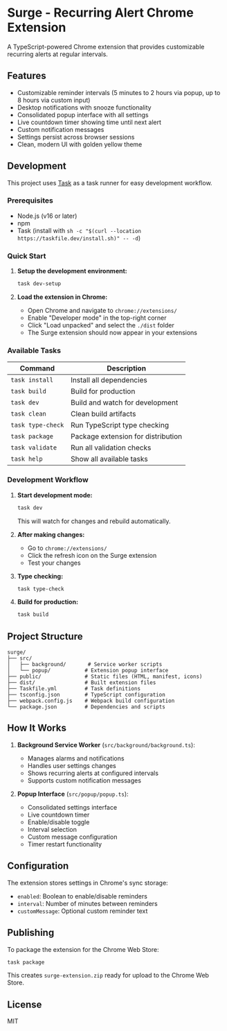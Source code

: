# Surge - Recurring Alert Chrome Extension

A TypeScript-powered Chrome extension that provides customizable recurring alerts at regular intervals.

## Features

- Customizable reminder intervals (5 minutes to 2 hours via popup, up to 8 hours via custom input)
- Desktop notifications with snooze functionality
- Consolidated popup interface with all settings
- Live countdown timer showing time until next alert
- Custom notification messages
- Settings persist across browser sessions
- Clean, modern UI with golden yellow theme

## Development

This project uses [Task](https://taskfile.dev/) as a task runner for easy development workflow.

### Prerequisites

- Node.js (v16 or later)
- npm
- Task (install with `sh -c "$(curl --location https://taskfile.dev/install.sh)" -- -d`)

### Quick Start

1. **Setup the development environment:**
   ```bash
   task dev-setup
   ```

2. **Load the extension in Chrome:**
   - Open Chrome and navigate to `chrome://extensions/`
   - Enable "Developer mode" in the top-right corner
   - Click "Load unpacked" and select the `./dist` folder
   - The Surge extension should now appear in your extensions

### Available Tasks

| Command | Description |
|---------|-------------|
| `task install` | Install all dependencies |
| `task build` | Build for production |
| `task dev` | Build and watch for development |
| `task clean` | Clean build artifacts |
| `task type-check` | Run TypeScript type checking |
| `task package` | Package extension for distribution |
| `task validate` | Run all validation checks |
| `task help` | Show all available tasks |

### Development Workflow

1. **Start development mode:**
   ```bash
   task dev
   ```
   This will watch for changes and rebuild automatically.

2. **After making changes:**
   - Go to `chrome://extensions/`
   - Click the refresh icon on the Surge extension
   - Test your changes

3. **Type checking:**
   ```bash
   task type-check
   ```

4. **Build for production:**
   ```bash
   task build
   ```

## Project Structure

```
surge/
├── src/
│   ├── background/       # Service worker scripts
│   └── popup/           # Extension popup interface  
├── public/              # Static files (HTML, manifest, icons)
├── dist/                # Built extension files
├── Taskfile.yml         # Task definitions
├── tsconfig.json        # TypeScript configuration
├── webpack.config.js    # Webpack build configuration
└── package.json         # Dependencies and scripts
```

## How It Works

1. **Background Service Worker** (`src/background/background.ts`):
   - Manages alarms and notifications
   - Handles user settings changes
   - Shows recurring alerts at configured intervals
   - Supports custom notification messages

2. **Popup Interface** (`src/popup/popup.ts`):
   - Consolidated settings interface
   - Live countdown timer
   - Enable/disable toggle
   - Interval selection
   - Custom message configuration
   - Timer restart functionality

## Configuration

The extension stores settings in Chrome's sync storage:
- `enabled`: Boolean to enable/disable reminders
- `interval`: Number of minutes between reminders
- `customMessage`: Optional custom reminder text

## Publishing

To package the extension for the Chrome Web Store:

```bash
task package
```

This creates `surge-extension.zip` ready for upload to the Chrome Web Store.

## License

MIT
